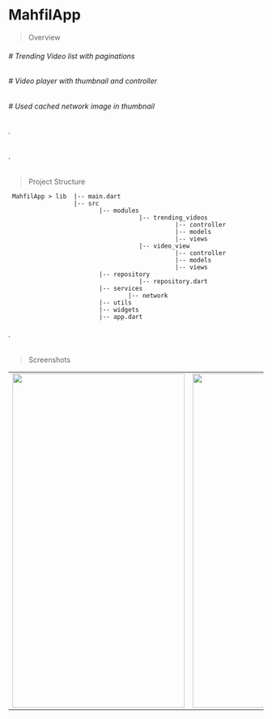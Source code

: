 # MahfilApp

 > Overview
<h6># Trending Video list with paginations</h6> 
<h6># Video player with thumbnail and controller</h6>
<h6># Used cached network image in thumbnail</h6>
<h6>.</h6>
<h6>.</h6>
    

 > Project Structure
```
 MahfilApp > lib  |-- main.dart
                  |-- src
                         |-- modules
                                    |-- trending_videos
                                              |-- controller
                                              |-- models
                                              |-- views
                                    |-- video_view
                                              |-- controller
                                              |-- models
                                              |-- views
                         |-- repository
                                    |-- repository.dart
                         |-- services
                                 |-- network
                         |-- utils
                         |-- widgets
                         |-- app.dart   
```
<h6>.</h6>

>Screenshots
<table>
<td> 
<img src="https://github.com/emonxcode/MahfilApp_QTech_Solutions_Task/assets/90932124/f538a317-e29a-4497-a269-f04293c43a8d" width="340" height="660"/>
</td>
<td> 
<img src="https://github.com/emonxcode/MahfilApp_QTech_Solutions_Task/assets/90932124/cad89bfa-f7bd-42cc-9865-590680663cbd" width="340" height="660"/>
</td>
<td> 
<img src="https://github.com/emonxcode/MahfilApp_QTech_Solutions_Task/assets/90932124/a539ebb0-be12-4eae-9d70-1de30ade05b6" width="340" height="660"/>
</td>
</tr>
</table>

